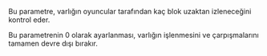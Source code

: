 Bu parametre, varlığın oyuncular tarafından kaç blok uzaktan izleneceğini kontrol eder.

Bu parametrenin 0 olarak ayarlanması, varlığın işlenmesini ve çarpışmalarını tamamen devre dışı bırakır.